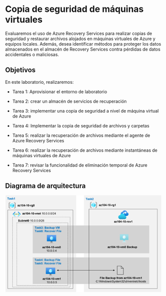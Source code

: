 # Copia de seguridad de máquinas virtuales

Evaluaremos el uso de Azure Recovery Services para realizar copias de seguridad y restaurar archivos alojados en máquinas virtuales de Azure y equipos locales. Además, desea identificar métodos para proteger los datos almacenados en el almacén de Recovery Services contra pérdidas de datos accidentales o maliciosas.

## Objetivos

En este laboratorio, realizaremos:

- Tarea 1: Aprovisionar el entorno de laboratorio

- Tarea 2: crear un almacén de servicios de recuperación

- Tarea 3: implementar una copia de seguridad a nivel de máquina virtual de Azure

- Tarea 4: Implementar la copia de seguridad de archivos y carpetas

- Tarea 5: realizar la recuperación de archivos mediante el agente de Azure Recovery Services

- Tarea 6: realizar la recuperación de archivos mediante instantáneas de máquinas virtuales de Azure 

- Tarea 7: revisar la funcionalidad de eliminación temporal de Azure Recovery Services 

  

## Diagrama de arquitectura

![](img/img1.png)
